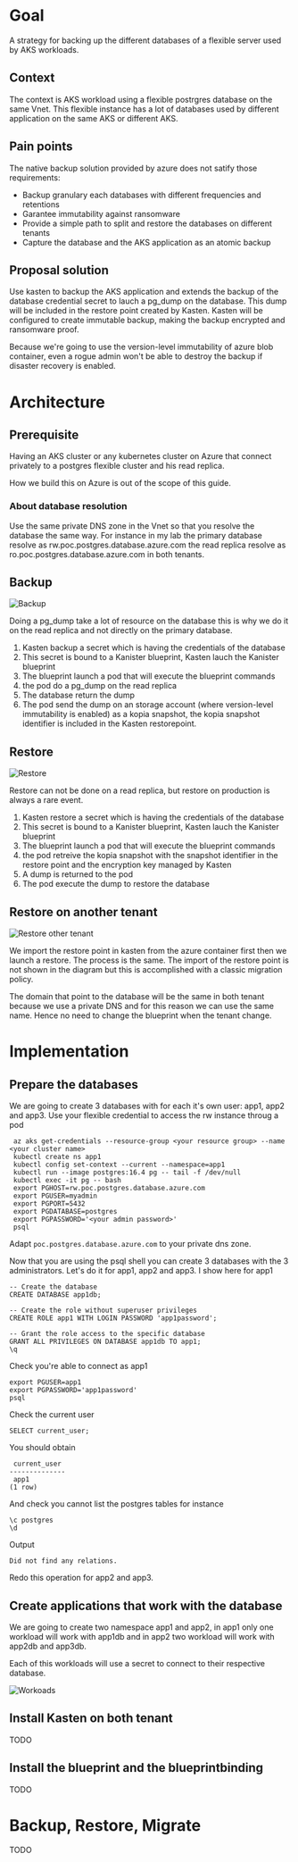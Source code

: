 # Goal

A strategy for backing up the different databases of a flexible server used by AKS workloads.

## Context

The context is AKS workload using a flexible postrgres database on the same Vnet.
This flexible instance has a lot of databases used by different application on the same 
AKS or different AKS.

## Pain points 

The native backup solution provided by azure does not satify those requirements:
- Backup granulary each databases with different frequencies and retentions 
- Garantee immutability against ransomware  
- Provide a simple path to split and restore the databases on different tenants
- Capture the database and the AKS application as an atomic backup

## Proposal solution 

Use kasten to backup the AKS application and extends the backup of the database credential secret 
to lauch a pg_dump on the database. This dump will be included in the restore point created by Kasten. Kasten will be configured to create immutable backup, making the backup encrypted and ransomware proof. 

Because we're going to use the version-level immutability of azure blob container, even a rogue 
admin won't be able to destroy the backup if disaster recovery is enabled.

# Architecture 

## Prerequisite 

Having an AKS cluster or any kubernetes cluster on Azure that connect privately to 
a postgres flexible cluster and his read replica. 

How we build this on Azure is out of the scope of this guide.

### About database resolution 

Use the same private DNS zone in the Vnet so that you resolve the database the same way.
For instance in my lab the primary database resolve as rw.poc.postgres.database.azure.com
the read replica resolve as ro.poc.postgres.database.azure.com in both tenants.

## Backup 

![Backup](./images/backup-restore-flexible-server-Backup.drawio.png)

Doing a pg_dump take a lot of resource on the database this is why we do it 
on the read replica and not directly on the primary database.

1. Kasten backup a secret which is having the credentials of the database
2. This secret is bound to a Kanister blueprint, Kasten lauch the Kanister blueprint
3. The blueprint launch a pod that will execute the blueprint commands
4. the pod do a pg_dump on the read replica
5. The database return the dump 
6. The pod send the dump on an storage account (where version-level immutability is enabled) as
a kopia snapshot, the kopia snapshot identifier is included in the Kasten restorepoint.

## Restore 

![Restore](./images/backup-restore-flexible-server-Restore.drawio.png)

Restore can not be done on a read replica, but restore on production is always a rare event.

1. Kasten restore a secret which is having the credentials of the database
2. This secret is bound to a Kanister blueprint, Kasten lauch the Kanister blueprint
3. The blueprint launch a pod that will execute the blueprint commands
4. the pod retreive the kopia snapshot with the snapshot identifier in the restore point 
and the encryption key managed by Kasten 
5. A dump is returned to the pod 
6. The pod execute the dump to restore the database

## Restore on another tenant 

![Restore other tenant](./images/backup-restore-flexible-server-restore-another-tenant.drawio.png)

We import the restore point in kasten from the azure container first then we launch a restore. The 
process is the same. The import of the restore point is not shown in the diagram but this is 
accomplished with a classic migration policy.

The domain that point to the database will be the same in both tenant because we use a private DNS 
and for this reason we can use the same name. Hence no need to change the blueprint when the tenant 
change.

# Implementation 

## Prepare the databases 

We are going to create 3 databases with for each it's own user: app1, app2 and app3. 
Use your flexible credential to access the rw instance throug a pod
```
 az aks get-credentials --resource-group <your resource group> --name <your cluster name>
 kubectl create ns app1
 kubectl config set-context --current --namespace=app1
 kubectl run --image postgres:16.4 pg -- tail -f /dev/null
 kubectl exec -it pg -- bash 
 export PGHOST=rw.poc.postgres.database.azure.com
 export PGUSER=myadmin
 export PGPORT=5432
 export PGDATABASE=postgres
 export PGPASSWORD='<your admin password>'
 psql
```

Adapt `poc.postgres.database.azure.com` to your private dns zone.


Now that you are using the psql shell you can create 3 databases with the 3 administrators.
Let's do it for app1, app2 and app3. I show here for app1 

```
-- Create the database
CREATE DATABASE app1db;

-- Create the role without superuser privileges
CREATE ROLE app1 WITH LOGIN PASSWORD 'app1password';

-- Grant the role access to the specific database
GRANT ALL PRIVILEGES ON DATABASE app1db TO app1;
\q
```

Check you're able to connect as app1
```
export PGUSER=app1
export PGPASSWORD='app1password'
psql
```

Check the current user 
```
SELECT current_user;
```

You should obtain 
```
 current_user 
--------------
 app1
(1 row)
```

And check you cannot list the postgres tables for instance
```
\c postgres
\d
```

Output 
```
Did not find any relations.
```

Redo this operation for app2 and app3.


## Create applications that work with the database 

We are going to create two namespace app1 and app2, in app1 only one workload will 
work with app1db and in app2 two workload will work with app2db and app3db. 

Each of this workloads will use a secret to connect to their respective database.

![Workoads](./images/backup-restore-flexible-server-workload.drawio.png)



## Install Kasten on both tenant 

TODO 

## Install the blueprint and the blueprintbinding

TODO 

# Backup, Restore, Migrate 

TODO 

